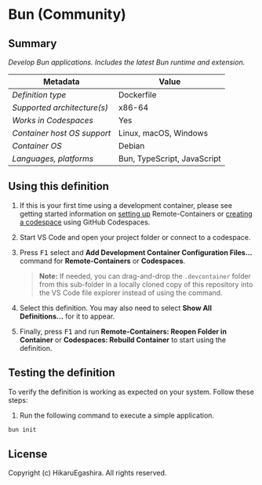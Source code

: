 # Bun (Community)

## Summary

_Develop Bun applications. Includes the latest Bun runtime and extension._

| Metadata                    | Value                        |
| --------------------------- | ---------------------------- |
| _Definition type_           | Dockerfile                   |
| _Supported architecture(s)_ | x86-64                       |
| _Works in Codespaces_       | Yes                          |
| _Container host OS support_ | Linux, macOS, Windows        |
| _Container OS_              | Debian                       |
| _Languages, platforms_      | Bun, TypeScript, JavaScript |

## Using this definition

1. If this is your first time using a development container, please see getting
   started information on
   [setting up](https://aka.ms/vscode-remote/containers/getting-started)
   Remote-Containers or
   [creating a codespace](https://aka.ms/ghcs-open-codespace) using GitHub
   Codespaces.

2. Start VS Code and open your project folder or connect to a codespace.

3. Press <kbd>F1</kbd> select and **Add Development Container Configuration
   Files...** command for **Remote-Containers** or **Codespaces**.

   > **Note:** If needed, you can drag-and-drop the `.devcontainer` folder from
   > this sub-folder in a locally cloned copy of this repository into the VS
   > Code file explorer instead of using the command.

4. Select this definition. You may also need to select **Show All
   Definitions...** for it to appear.

5. Finally, press <kbd>F1</kbd> and run **Remote-Containers: Reopen Folder in
   Container** or **Codespaces: Rebuild Container** to start using the
   definition.

## Testing the definition

To verify the definition is working as expected on your system. Follow these
steps:

1. Run the following command to execute a simple application.

```bash
bun init
```

## License

Copyright (c) HikaruEgashira. All rights reserved.

